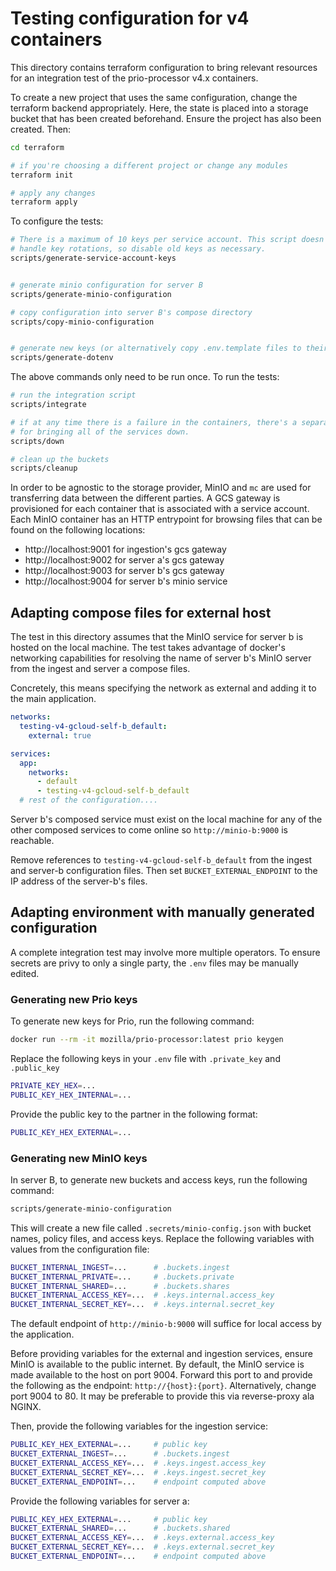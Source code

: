 # Testing configuration for v4 containers

This directory contains terraform configuration to bring relevant resources for
an integration test of the prio-processor v4.x containers.

To create a new project that uses the same configuration, change the terraform
backend appropriately. Here, the state is placed into a storage bucket that has
been created beforehand. Ensure the project has also been created. Then:

```bash
cd terraform

# if you're choosing a different project or change any modules
terraform init

# apply any changes
terraform apply
```

To configure the tests:

```bash
# There is a maximum of 10 keys per service account. This script doesn't
# handle key rotations, so disable old keys as necessary.
scripts/generate-service-account-keys


# generate minio configuration for server B
scripts/generate-minio-configuration

# copy configuration into server B's compose directory
scripts/copy-minio-configuration


# generate new keys (or alternatively copy .env.template files to their .env locations)
scripts/generate-dotenv
```

The above commands only need to be run once. To run the tests:

```bash
# run the integration script
scripts/integrate

# if at any time there is a failure in the containers, there's a separate script
# for bringing all of the services down.
scripts/down

# clean up the buckets
scripts/cleanup
```

In order to be agnostic to the storage provider, MinIO and `mc` are used for
transferring data between the different parties. A GCS gateway is provisioned
for each container that is associated with a service account. Each MinIO
container has an HTTP entrypoint for browsing files that can be found on the
following locations:

- http://localhost:9001 for ingestion's gcs gateway
- http://localhost:9002 for server a's gcs gateway
- http://localhost:9003 for server b's gcs gateway
- http://localhost:9004 for server b's minio service

## Adapting compose files for external host

The test in this directory assumes that the MinIO service for server b is hosted
on the local machine. The test takes advantage of docker's networking
capabilities for resolving the name of server b's MinIO server from the ingest
and server a compose files.

Concretely, this means specifying the network as external and adding it to the
main application.

```yaml
networks:
  testing-v4-gcloud-self-b_default:
    external: true

services:
  app:
    networks:
      - default
      - testing-v4-gcloud-self-b_default
  # rest of the configuration....
```

Server b's composed service must exist on the local machine for any of the other
composed services to come online so `http://minio-b:9000` is reachable.

Remove references to `testing-v4-gcloud-self-b_default` from the ingest and
server-b configuration files. Then set `BUCKET_EXTERNAL_ENDPOINT` to the IP
address of the server-b's files.

## Adapting environment with manually generated configuration

A complete integration test may involve more multiple operators. To ensure secrets
are privy to only a single party, the `.env` files may be manually edited.

### Generating new Prio keys

To generate new keys for Prio, run the following command:

```bash
docker run --rm -it mozilla/prio-processor:latest prio keygen
```

Replace the following keys in your `.env` file with `.private_key` and `.public_key`

```bash
PRIVATE_KEY_HEX=...
PUBLIC_KEY_HEX_INTERNAL=...
```

Provide the public key to the partner in the following format:

```bash
PUBLIC_KEY_HEX_EXTERNAL=...
```

### Generating new MinIO keys

In server B, to generate new buckets and access keys, run the following command:

```bash
scripts/generate-minio-configuration
```

This will create a new file called `.secrets/minio-config.json` with bucket
names, policy files, and access keys. Replace the following variables with values
from the configuration file:

```bash
BUCKET_INTERNAL_INGEST=...      # .buckets.ingest
BUCKET_INTERNAL_PRIVATE=...     # .buckets.private
BUCKET_INTERNAL_SHARED=...      # .buckets.shares
BUCKET_INTERNAL_ACCESS_KEY=...  # .keys.internal.access_key
BUCKET_INTERNAL_SECRET_KEY=...  # .keys.internal.secret_key
```

The default endpoint of `http://minio-b:9000` will suffice for local access by
the application.

Before providing variables for the external and ingestion services, ensure MinIO
is available to the public internet. By default, the MinIO service is made
available to the host on port 9004. Forward this port to and provide the
following as the endpoint: `http://{host}:{port}`. Alternatively, change port
9004 to 80. It may be preferable to provide this via reverse-proxy ala NGINX.

Then, provide the following variables for the ingestion service:

```bash
PUBLIC_KEY_HEX_EXTERNAL=...     # public key
BUCKET_EXTERNAL_INGEST=...      # .buckets.ingest
BUCKET_EXTERNAL_ACCESS_KEY=...  # .keys.ingest.access_key
BUCKET_EXTERNAL_SECRET_KEY=...  # .keys.ingest.secret_key
BUCKET_EXTERNAL_ENDPOINT=...    # endpoint computed above
```

Provide the following variables for server a:

```bash
PUBLIC_KEY_HEX_EXTERNAL=...     # public key
BUCKET_EXTERNAL_SHARED=...      # .buckets.shared
BUCKET_EXTERNAL_ACCESS_KEY=...  # .keys.external.access_key
BUCKET_EXTERNAL_SECRET_KEY=...  # .keys.external.secret_key
BUCKET_EXTERNAL_ENDPOINT=...    # endpoint computed above
```
